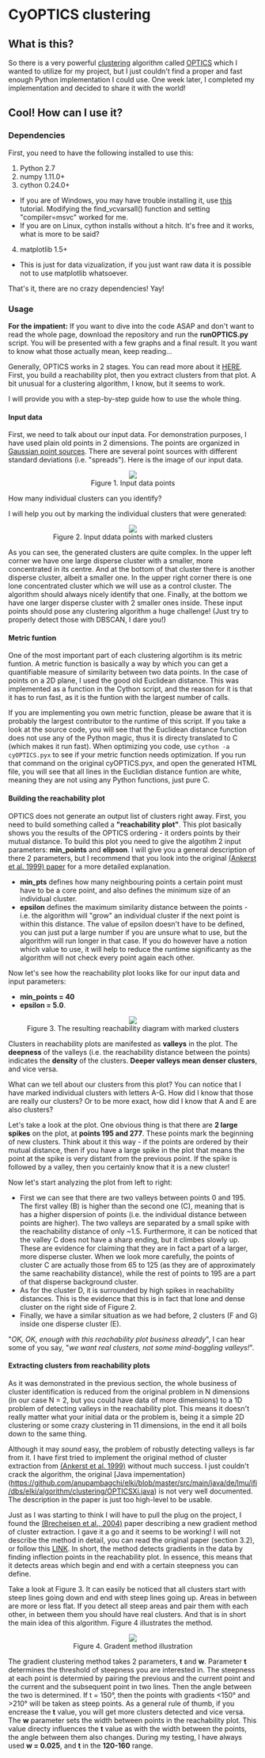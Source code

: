 # CyOPTICS clustering

## What is this?
So there is a very powerful [clustering](https://en.wikipedia.org/wiki/Cluster_analysis) algorithm called [OPTICS](https://en.wikipedia.org/wiki/OPTICS_algorithm) which I wanted to utilize for my project, but I just couldn't find a proper and fast enough Python implementation I could use. One week later, I completed my implementation and decided to share it with the world!

## Cool! How can I use it?

### Dependencies
First, you need to have the following installed to use this:

1. Python 2.7
2. numpy 1.11.0+
3. cython 0.24.0+ 
  * If you are of Windows, you may have trouble installing it, use [this](https://github.com/cython/cython/wiki/CythonExtensionsOnWindows) tutorial. Modifying the find_vcvarsall() function and setting "compiler=msvc" worked for me.
  * If you are on Linux, cython installs without a hitch. It's free and it works, what is more to be said?
4. matplotlib 1.5+
  * This is just for data vizualization, if you just want raw data it is possible not to use matplotlib whatsoever.

That's it, there are no crazy dependencies! Yay!

### Usage
**For the impatient:** If you want to dive into the code ASAP and don't want to read the whole page, download the repository and run the **runOPTICS.py** script. You will be presented with a few graphs and a final result. It you want to know what those actually mean, keep reading...

Generally, OPTICS works in 2 stages. You can read more about it [HERE](https://en.wikipedia.org/wiki/OPTICS_algorithm). First, you build a reachability plot, then you extract clusters from that plot. A bit unusual for a clustering algorithm, I know, but it seems to work.

I will provide you with a step-by-step guide how to use the whole thing.

#### Input data

First, we need to talk about our input data. For demonstration purposes, I have used plain old points in 2 dimensions. The points are organized in [Gaussian point sources](http://pypr.sourceforge.net/mog.html). There are several point sources with different standard deviations (i.e. "spreads"). Here is the image of our input data.
<p align="center">
<img src=https://cloud.githubusercontent.com/assets/7250465/18817087/a0d3114e-8325-11e6-8e96-0533e54398bc.png>
<br>
Figure 1. Input data points
</p>

How many individual clusters can you identify?

I will help you out by marking the individual clusters that were generated:
<p align="center">
<img src=https://cloud.githubusercontent.com/assets/7250465/18817088/a0d4becc-8325-11e6-89aa-188d0c2a989e.png>
<br>
Figure 2. Input ddata points with marked clusters
</p>

As you can see, the generated clusters are quite complex. In the upper left corner we have one large disperse cluster with a smaller, more concentrated in its centre. And at the bottom of that cluster there is another disperse cluster, albeit a smaller one.
In the upper right corner there is one lone concentrated cluster which we will use as a control cluster. The algorithm should always nicely identify that one.
Finally, at the bottom we have one larger disperse cluster with 2 smaller ones inside.
These input points should pose any clustering algorithm a huge challenge! (Just try to properly detect those with DBSCAN, I dare you!)

#### Metric funtion
One of the most important part of each clustering algortihm is its metric funtion. A metric function is basically a way by which you can get a quantifiable measure of similarity between two data points. In the case of points on a 2D plane, I used the good old Euclidean distance. This was implemented as a function in the Cython script, and the reason for it is that it has to run fast, as it is the funtion with the largest number of calls.

If you are implementing you own metric function, please be aware that it is probably the largest contributor to the runtime of this script. If you take a look at the source code, you will see that the Euclidean distance function does not use any of the Python magic, thus it is directy translated to C (which makes it run fast). When optimizing you code, use `cython -a cyOPTICS.pyx` to see if your metric function needs optimization. If you run that command on the original cyOPTICS.pyx, and open the generated HTML file, you will see that all lines in the Euclidian distance funtion are white, meaning they are not using any Python functions, just pure C.


#### Building the reachability plot
OPTICS does not generate an output list of clusters right away. First, you need to build something called a **"reachability plot"**. This plot basically shows you the results of the OPTICS ordering - it orders points by their mutual distance. To build this plot you need to give the algotihm 2 input parameters: **min_points** and **elipson**. I will give you a general description of there 2 parameters, but I recommend that you look into the original [(Ankerst et al. 1999) paper](http://fogo.dbs.ifi.lmu.de/Publikationen/Papers/OPTICS.pdf) for a more detailed explanation.

* **min_pts** defines how many neighbouring points a certain point must have to be a core point, and also defines the minimum size of an individual cluster.
* **epsilon** defines the maximum similarity distance between the points - i.e. the algorithm will "grow" an individual cluster if the next point is within this distance. The value of epsilon doesn't have to be defined, you can just put a large number if you are unsure what to use, but the algorithm will run longer in that case. If you do however have a notion which value to use, it will help to reduce the runtime significanty as the algorithm will not check every point again each other.

Now let's see how the reachability plot looks like for our input data and input parameters:

* **min_points = 40**
* **epsilon = 5.0**.
<p align="center">
<img src=https://cloud.githubusercontent.com/assets/7250465/18817085/8ebe1580-8325-11e6-860f-da8b54e07278.png>
<br>
Figure 3. The resulting reachability diagram with marked clusters
</p>

Clusters in reachability plots are manifested as **valleys** in the plot. The **deepness** of the valleys (i.e. the reachability distance between the points) indicates the **density** of the clusters. **Deeper valleys mean denser clusters**, and vice versa. 

What can we tell about our clusters from this plot? You can notice that I have marked individual clusters with letters A-G. How did I know that those are really our clusters? Or to be more exact, how did I know that A and E are also clusters?

Let's take a look at the plot. One obvious thing is that there are **2 large spikes** on the plot, at **points 195 and 277**. These points mark the beginning of new clusters. Think about it this way - if the points are ordered by their mutual distance, then if you have a large spike in the plot that means the point at the spike is very distant from the previous point. If the spike is followed by a valley, then you certainly know that it is a new cluster!

Now let's start analyzing the plot from left to right:

* First we can see that there are two valleys between points 0 and 195. The first valley (B) is higher than the second one (C), meaning that is has a higher dispersion of points (i.e. the individual distance between points are higher). The two valleys are separated by a small spike with the reachability distance of only ~1.5. Furthermore, it can be noticed that the valley C does not have a sharp ending, but it climbes slowly up. These are evidence for claiming that they are in fact a part of a larger, more disperse cluster. When we look more carefully, the points of cluster C are actually those from 65 to 125 (as they are of approximately the same reachability distance), while the rest of points to 195 are a part of that disperse background cluster.
* As for the cluster D, it is surrounded by high spikes in reachability distances. This is the evidence that this is in fact that lone and dense cluster on the right side of Figure 2.
* Finally, we have a similar situation as we had before, 2 clusters (F and G) inside one disperse cluster (E).

"*OK, OK, enough with this reachability plot business already*", I can hear some of you say, "*we want real clusters, not some mind-boggling valleys!*".

#### Extracting clusters from reachability plots
As it was demonstrated in the previous section, the whole business of cluster identification is reduced from the original problem in N dimensions (in our case N = 2, but you could have data of more dimensions) to a 1D problem of detecting valleys in the reachability plot. This means it doesn't really matter what your initial data or the problem is, being it a simple 2D clustering or some crazy clustering in 11 dimensions, in the end it all boils down to the same thing.

Although it may *sound* easy, the problem of robustly detecting valleys is far from it. I have first tried to implement the original method of cluster extraction from [(Ankerst et al. 1999)](http://fogo.dbs.ifi.lmu.de/Publikationen/Papers/OPTICS.pdf) without much success. I just couldn't crack the algorithm, the original [Java impementation}(https://github.com/anupambagchi/elki/blob/master/src/main/java/de/lmu/ifi/dbs/elki/algorithm/clustering/OPTICSXi.java) is not very well documented. The description in the paper is just too high-level to be usable.

Just as I was starting to think I will have to pull the plug on the project, I found the [(Brecheisen et al., 2004)](http://citeseerx.ist.psu.edu/viewdoc/download?doi=10.1.1.215.3924&rep=rep1&type=pdf) paper describing a new gradient method of cluster extraction. I gave it a go and it seems to be working! I will not describe the method in detail, you can read the original paper (section 3.2), or follow this [LINK](https://github.com/atidjani/IoSL_Clustering/wiki/Gradient-Clustering). In short, the method detects gradients in the data by finding inflection points in the reachability plot. In essence, this means that it detects areas which begin and end with a certain steepness you can define. 


Take a look at Figure 3. It can easily be noticed that all clusters start with steep lines going down and end with steep lines going up. Areas in between are more or less flat. If you detect all steep areas and pair them with each other, in between them you should have real clusters. And that is in short the main idea of this algorithm. Figure 4 illustrates the method.

<p align="center">
<img src=https://cloud.githubusercontent.com/assets/7250465/18818893/5f06b576-8353-11e6-8601-6a598b13227e.png>
<br>
Figure 4. Gradent method illustration
</p>

The gradient clustering method takes 2 parameters, **t** and **w**. Parameter **t** determines the threshold of steepness you are interested in. The steepness at each point is determied by pairing the previous and the current point and the current and the subsequent point in two lines. Then the angle between the two is determined. If t = 150°, then the points with gradients <150° and >210° will be taken as steep points. As a general rule of thumb, if you encrease the **t** value, you will get more clusters detected and vice versa. The **w** parameter sets the width between points in the reachability plot. This value directy influences the **t** value as with the width between the points, the angle between them also changes. During my testing, I have always used **w = 0.025**, and **t** in the **120-160** range.
